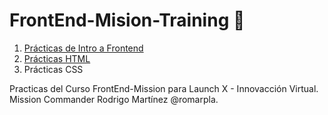 # FrontEnd-Mision-Training 🚀

1. [Prácticas de Intro a Frontend](https://github.com/doguedogue/FrontEnd-Mision-Training/tree/main/Pr%C3%A1ctica%201)
2. [Prácticas HTML](https://github.com/doguedogue/FrontEnd-Mision-Training/tree/main/Pr%C3%A1ctica%202)
3. Prácticas CSS

Practicas del Curso FrontEnd-Mission para Launch X - Innovacción Virtual.
Mission Commander Rodrigo Martínez @romarpla.
